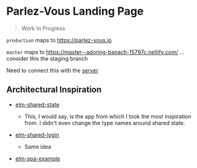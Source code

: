 # Parlez-Vous Landing Page

> Work In Progress

`production` maps to https://parlez-vous.io

`master` maps to https://master--adoring-banach-15797c.netlify.com/ ... consider this the staging branch


Need to connect this with the [server](https://github.com/parlez-vous/server)



## Architectural Inspiration

- [elm-shared-state](https://github.com/ohanhi/elm-shared-state)
  - This, I would say, is the app from which I took the most inspiration from. I didn't even change the type names around shared state.

- [elm-shared-login](https://github.com/jxxcarlson/elm-shared-login)
  - Same idea

- [elm-spa-example](https://github.com/rtfeldman/elm-spa-example)
